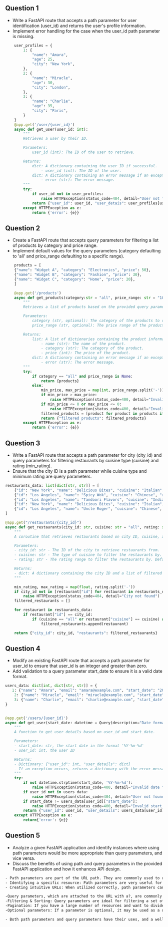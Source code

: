 ## Question 1

- Write a FastAPI route that accepts a path parameter for user identification (user_id) and returns the user's profile information.
- Implement error handling for the case when the user_id path parameter is missing.

```python
    user_profiles = {
        1: {
            "name": "Amara",
            "age": 25,
            "city": "New York",
        },
        2: {
            "name": "Miracle",
            "age": 30,
            "city": "London",
        },
        3: {
            "name": "Charlie",
            "age": 35,
            "city": "Paris",
        }
    }
    @app.get('/user/{user_id}')
    async def get_user(user_id: int):
        """
        Retrieves a user by their ID.

        Parameters:
            user_id (int): The ID of the user to retrieve.

        Returns:
            dict: A dictionary containing the user ID if successful.
                - user_id (int): The ID of the user.
            dict: A dictionary containing an error message if an exception occurs.
                - error (str): The error message.
        """
        try:
            if user_id not in user_profiles:
                raise HTTPException(status_code=404, detail="User not found")
            return {"user_id": user_id, "user_detais": user_profiles[user_id]}
        except HTTPException as e:
            return {'error': {e}}
```

## Question 2

- Create a FastAPI route that accepts query parameters for filtering a list of products by category and price range.
- Implement default values for the query parameters (category defaulting to 'all' and price_range defaulting to a specific range).

```python
    products = [
    {"name": "Widget A", "category": "Electronics", "price": 50},
    {"name": "Widget B", "category": "Fashion", "price": 30},
    {"name": "Widget C", "category": "Home", "price": 20},
    ]

    @app.get('/products')
    async def get_products(category:str = "all", price_range: str = "10-20"):
        """
        Retrieves a list of products based on the provided query parameters.

        Parameters:
            category (str, optional): The category of the products to retrieve. Defaults to "all".
            price_range (str, optional): The price range of the products to retrieve. Defaults to "20-50".

        Returns:
            list: A list of dictionaries containing the product information if successful.
                - name (str): The name of the product.
                - category (str): The category of the product.
                - price (int): The price of the product.
            dict: A dictionary containing an error message if an exception occurs.
                - error (str): The error message.
        """
        try:
            if category == "all" and price_range is None:
                return {products}
            else:
                min_price, max_price = map(int, price_range.split('-'))
                if min_price > max_price:
                    raise HTTPException(status_code=400, detail="Invalid price range")
                if min_price <= 0 or max_price <= 0:
                    raise HTTPException(status_code=400, detail="Invalid price range")
                filtered_products = [product for product in products if (category == "all" or product["category"] == category.capitalize()) and min_price <= product["price"] <= max_price]
                return {"filtered products": filtered_products}
        except HTTPException as e:
            return {'error': {e}}


```

## Question 3

- Write a FastAPI route that accepts a path parameter for city (city_id) and query parameters for filtering restaurants by cuisine type (cuisine) and rating
  (min_rating).
- Ensure that the city ID is a path parameter while cuisine type and minimum rating are query parameters.

```python
restaurants_data: list[dict[str, str]] = [
    {"id": "New York", "name": "Delicious Bites", "cuisine": "Italian", "rating": 4.5},
    {"id": "Los Angeles", "name": "Spicy Wok", "cuisine": "Chinese", "rating": 3.8},
    {"id": "Los Angeles", "name": "Tandoori Flavors", "cuisine": "Indian", "rating": 4.2},
    {"id": "New York", "name": "Delicious Bites", "cuisine": "Italian", "rating": 4.0},
    {"id": "Los Angeles", "name": "Uncle Roger", "cuisine": "Chinese", "rating": 4.5},
]

@app.get("/restaurants/{city_id}")
async def get_restaurants(city_id: str, cuisine: str = "all", rating: str = "1-5"):
    """
    A coroutine that retrieves restaurants based on city ID, cuisine, and rating.

    Parameters:
    - city_id: str - The ID of the city to retrieve restaurants from.
    - cuisine: str - The type of cuisine to filter the restaurants by. Defaults to "all".
    - rating: str - The rating range to filter the restaurants by. Defaults to "1-5".

    Returns:
    - dict: A dictionary containing the city ID and a list of filtered restaurants.
    """

    min_rating, max_rating = map(float, rating.split('-'))
    if city_id not in [restaurant["id"] for restaurant in restaurants_data]:
        raise HTTPException(status_code=404, detail="City not found")
    filtered_restaurants = []

    for restaurant in restaurants_data:
        if restaurant["id"] == city_id:
            if (cuisine == "all" or restaurant["cuisine"] == cuisine) and min_rating <= restaurant["rating"] <= max_rating:
                filtered_restaurants.append(restaurant)

    return {"city_id": city_id, "restaurants": filtered_restaurants}

```

## Question 4

- Modify an existing FastAPI route that accepts a path parameter for user_id to ensure that user_id is an integer and greater than zero.
- Add validation to a query parameter start_date to ensure it is a valid date format.

```python
users_data: dict[int, dict[str, str]] = {
   1: {"name": "Amara", "email": "amara@example.com", "start_date": "2022-01-15"},
    2: {"name": "Miracle", "email": "miracle@example.com", "start_date": "2022-03-20"},
    3: {"name": "Charlie", "email": "charlie@example.com", "start_date": "2022-02-10"}
}

        
@app.get('/users/{user_id}')
async def get_user(start_date: datetime = Query(description="Date format should be year-month-day"), user_id: int = Path(gt = 0)):
    """
    A function to get user details based on user_id and start_date.

    Parameters:
    - start_date: str, the start date in the format '%Y-%m-%d'
    - user_id: int, the user ID

    Returns:
    - Dictionary: {"user_id": int, "user_details": dict}
    - If an exception occurs, returns a dictionary with the error message.
    """
    try:
        if not datetime.strptime(start_date, '%Y-%m-%d'):
            raise HTTPException(status_code=400, detail="Invalid date format") 
        if user_id not in users_data:
            raise HTTPException(status_code=404, detail="User not found")
        if start_date != users_data[user_id]["start_date"]:
            raise HTTPException(status_code=400, detail="Invalid start date")
        return {"user_id": user_id, "user_details": users_data[user_id]}
    except HTTPException as e:
        return{'error': {e}}

```

## Question 5

- Analyze a given FastAPI application and identify instances where using path parameters would be more appropriate than query parameters, and vice versa.
-  Discuss the benefits of using path and query parameters in the provided FastAPI application and how it enhances API design.
```txt
- Path parameters are part of the URL path. They are commonly used to refer to a specific resource within a collection, such as a specific user in a list of users. For example, in the URL https://api.example.com/users/123, 123 is a path parameter that most likely corresponds to a person with the ID 123. Path parameters are ideal for: 
- Identifying a specific resource: Path parameters are very useful for pointing to a specific resource within a collection.
- Creating intuitive URLs: When utilized correctly, path parameters can make your API URLs more logical and understandable.

-Query parameters, which are attached to the URL with a?, are commonly used to filter, sort, or paginate collections. For example, the URL https://api.example.com/users?sort=desc&page=2 has query parameters that most likely sort the users in descending order and request the second page of users. Query parameters are ideal for:
-Filtering & Sorting: Query parameters are ideal for filtering a set of resources or sorting them in a specific order.
-Pagination: If you have a large number of resources and want to divide them into smaller parts, query parameters can be used to request individual pages.
-Optional parameters: If a parameter is optional, it may be used as a query parameter. This means that if the parameter is missing, the server can simply provide a default value.

- Both path parameters and query parameters have their uses, and a well-designed API would most likely employ both. The trick is to use them correctly: path parameters for mandatory values that identify resources, and query parameters for optional values that affect the server's answer. By successfully utilizing both sorts of parameters, you can design an API that is flexible, straightforward, and simple to use.
```